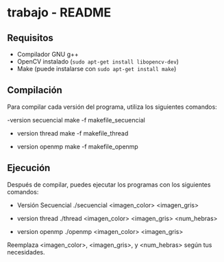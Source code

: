 # trabajo - README

## Requisitos
- Compilador GNU g++
- OpenCV instalado (`sudo apt-get install libopencv-dev`)
- Make (puede instalarse con `sudo apt-get install make`)

## Compilación

Para compilar cada versión del programa, utiliza los siguientes comandos:

  -version secuencial
    make -f makefile_secuencial

  - version thread
    make -f makefile_thread

  - version openmp
    make -f makefile_openmp

## Ejecución

Después de compilar, puedes ejecutar los programas con los siguientes comandos:

- Versión Secuencial
./secuencial <imagen_color> <imagen_gris>
  
- version thread
./thread <imagen_color> <imagen_gris> <num_hebras>

  
- version openmp
./openmp <imagen_color> <imagen_gris>

  
Reemplaza <imagen_color>, <imagen_gris>, y <num_hebras> según tus necesidades.


